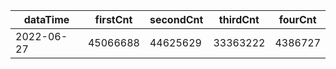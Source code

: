 |dataTime|firstCnt|secondCnt|thirdCnt|fourCnt|
|-|-|-|-|-|
|2022-06-27|45066688|44625629|33363222|4386727|